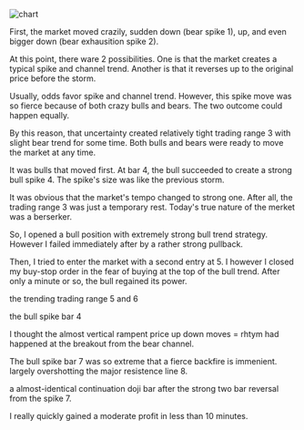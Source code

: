 ![chart](https://raw2.github.com/ryoqun/price-action-analysis/master/2014y03m05d/eurusd-m5.png "")

First, the market moved crazily, sudden down (bear spike 1), up, and even bigger down (bear exhausition spike 2).

At this point, there ware 2 possibilities. One is that the market creates a typical spike and channel trend. Another is that it reverses up to the original price before the storm.

Usually, odds favor spike and channel trend. However, this spike move was so fierce because of both crazy bulls and bears. The two outcome could happen equally.

By this reason, that uncertainty created relatively tight trading range 3 with slight bear trend for some time. Both bulls and bears were ready to move the market at any time.

It was bulls that moved first. At bar 4, the bull succeeded to create a strong bull spike 4. The spike's size was like the previous storm.

It was obvious that the market's tempo changed to strong one. After all, the trading range 3 was just a temporary rest. Today's true nature of the merket was a berserker.

So, I opened a bull position with extremely strong bull trend strategy. However I failed immediately after by a rather strong pullback.

Then, I tried to enter the market with a second entry at 5. I however I closed my buy-stop order in the fear of buying at the top of the bull trend. After only a minute or so, the bull regained its power.

the trending trading range 5 and 6


the bull spike bar 4

I thought the almost vertical rampent price up down moves = rhtym had happened at the breakout from the bear channel.

The bull spike bar 7 was so extreme that a fierce backfire is immenient. largely overshotting the major resistence line 8.

a almost-identical continuation doji bar after the strong two bar reversal from the spike 7.

I really quickly gained a moderate profit in less than 10 minutes.
